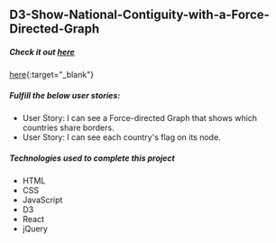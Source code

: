 ## D3-Show-National-Contiguity-with-a-Force-Directed-Graph
##### Check it out <a href="https://c0d0er.github.io/D3-Show-National-Contiguity-with-a-Force-Directed-Graph/" target="_blank">here</a>

[here](https://c0d0er.github.io/D3-Show-National-Contiguity-with-a-Force-Directed-Graph/){:target="_blank"}

##### Fulfill the below user stories:
- User Story: I can see a Force-directed Graph that shows which countries share borders.
- User Story: I can see each country's flag on its node.

##### Technologies used to complete this project
- HTML
- CSS
- JavaScript
- D3
- React
- jQuery
